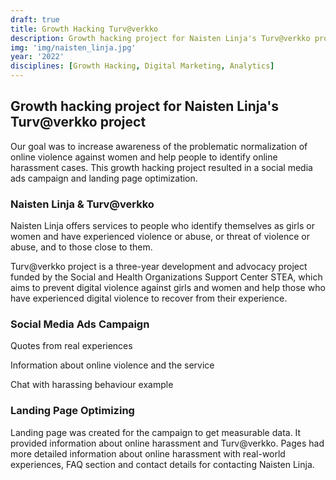 ```yaml
---
draft: true
title: Growth Hacking Turv@verkko
description: Growth hacking project for Naisten Linja's Turv@verkko project
img: 'img/naisten_linja.jpg'
year: '2022'
disciplines: [Growth Hacking, Digital Marketing, Analytics]
---
```


## Growth hacking project for Naisten Linja's Turv@verkko project

Our goal was to increase awareness of the problematic normalization of online
violence against women and help people to identify online harassment cases. This
growth hacking project resulted in a social media ads campaign and landing page
optimization.

### Naisten Linja & Turv@verkko

Naisten Linja offers services to people who identify themselves as girls or
women and have experienced violence or abuse, or threat of violence or abuse,
and to those close to them.

Turv@verkko project is a three-year development and advocacy project funded by
the Social and Health Organizations Support Center STEA, which aims to prevent
digital violence against girls and women and help those who have experienced
digital violence to recover from their experience.

### Social Media Ads Campaign

Quotes from real experiences

Information about online violence and the service

Chat with harassing behaviour example

### Landing Page Optimizing

Landing page was created for the campaign to get measurable data. It provided
information about online harassment and Turv@verkko. Pages had more detailed
information about online harassment with real-world experiences, FAQ section and
contact details for contacting Naisten Linja.
